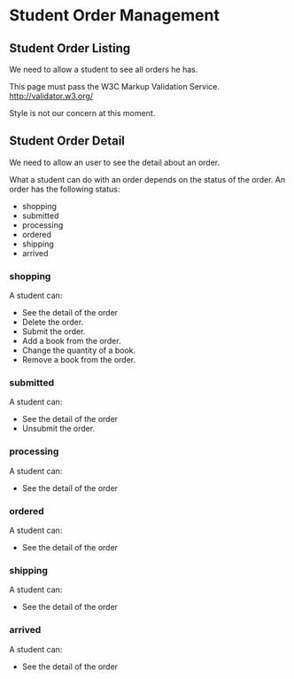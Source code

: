 Student Order Management
========================

Student Order Listing
---------------------
We need to allow a student to see all orders he has.

This page must pass the W3C Markup Validation Service. http://validator.w3.org/

Style is not our concern at this moment.

Student Order Detail
--------------------
We need to allow an user to see the detail about an order.

What a student can do with an order depends on the status of the order. An
order has the following status:

- shopping
- submitted
- processing
- ordered
- shipping
- arrived

### shopping ###

A student can:

- See the detail of the order
- Delete the order.
- Submit the order.
- Add a book from the order.
- Change the quantity of a book.
- Remove a book from the order.

### submitted ###

A student can:

- See the detail of the order
- Unsubmit the order.

### processing ###

A student can:

- See the detail of the order

### ordered ###

A student can:

- See the detail of the order

### shipping ###

A student can:

- See the detail of the order

### arrived ###

A student can:

- See the detail of the order
